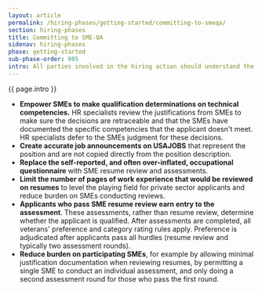 ```yaml
---
layout: article
permalink: /hiring-phases/getting-started/committing-to-smeqa/
section: hiring-phases
title: Committing to SME-QA
sidenav: hiring-phases
phase: getting-started
sub-phase-order: 005
intro: All parties involved in the hiring action should understand the process and time commitement before getting started. 
---
```


<p class="usa-intro">
  {{ page.intro }}
</p>

* **Empower SMEs to make qualification determinations on technical competencies.** HR specialists review the justifications from SMEs to make sure the decisions are retraceable and that the SMEs have documented the specific competencies that the applicant doesn't meet. HR specialists defer to the SMEs judgment for these decisions.
* **Create accurate job announcements on USAJOBS** that represent the position and are not copied directly from the position description.
* **Replace the self-reported, and often over-inflated, occupational questionnaire** with SME resume review and assessments.
* **Limit the number of pages of work experience that would be reviewed on resumes** to level the playing field for private sector applicants and reduce burden on SMEs conducting reviews.
* **Applicants who pass SME resume review earn entry to the assessment**. These assessments, rather than resume review, determine whether the applicant is qualified. After assessments are completed, all veterans' preference and category rating rules apply. Preference is adjudicated after applicants pass all hurdles (resume review and typically two assessment rounds).
* **Reduce burden on participating SMEs**, for example by allowing minimal justification documentation when reviewing resumes, by permitting a single SME to conduct an individual assessment, and only doing a second assessment round for those who pass the first round.
